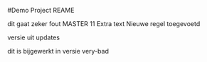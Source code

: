 #Demo Project REAME

dit gaat zeker fout MASTER 11
Extra text
Nieuwe regel toegevoetd

versie uit updates

dit is bijgewerkt in versie very-bad